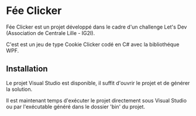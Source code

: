 # Fée Clicker

Fée Clicker est un projet développé dans le cadre d'un challenge Let's Dev (Association de Centrale Lille - IG2I).

C'est est un jeu de type Cookie Clicker codé en C# avec la bibliothéque WPF.

## Installation

Le projet Visual Studio est disponible, il suffit d'ouvrir le projet et de générer la solution.

Il est maintenant temps d'exécuter le projet directement sous Visual Studio ou par l'exécutable généré dans le dossier 'bin' du projet.
